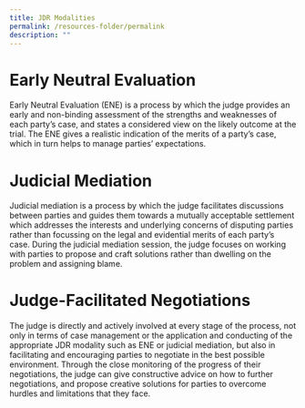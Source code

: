 ```yaml
---
title: JDR Modalities
permalink: /resources-folder/permalink
description: ""
---
```

# Early Neutral Evaluation

Early Neutral Evaluation (ENE) is a process by which the judge provides an early and non-binding assessment of the strengths and weaknesses of each party’s case, and states a considered view on the likely outcome at the trial. The ENE gives a realistic indication of the merits of a party’s case, which in turn helps to manage parties’ expectations.  


# Judicial Mediation
	
Judicial mediation is a process by which the judge facilitates discussions between parties and guides them towards a mutually acceptable settlement which addresses the interests and underlying concerns of disputing parties rather than focussing on the legal and evidential merits of each party’s case. During the judicial mediation session, the judge focuses on working with parties to propose and craft solutions rather than dwelling on the problem and assigning blame.


# Judge-Facilitated Negotiations 

The judge is directly and actively involved at every stage of the process, not only in terms of case management or the application and conducting of the appropriate JDR modality such as ENE or judicial mediation, but also in facilitating and encouraging parties to negotiate in the best possible environment. Through the close monitoring of the progress of their negotiations, the judge can give constructive advice on how to further negotiations, and propose creative solutions for parties to overcome hurdles and limitations that they face.